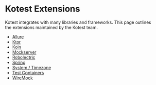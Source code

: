 Kotest Extensions
====================


Kotest integrates with many libraries and frameworks. This page outlines the extensions maintained by the Kotest team.


* [Allure](https://kotest.io/docs/extensions/allure.html)
* [Ktor](https://kotest.io/docs/extensions/ktor.html)
* [Koin](https://kotest.io/docs/extensions/koin.html)
* [Mockserver](https://kotest.io/docs/extensions/mockserver.html)
* [Robolectric](https://kotest.io/docs/extensions/robolectric.html)
* [Spring](https://kotest.io/docs/extensions/spring.html)
* [System / Timezone](https://kotest.io/docs/extensions/system_extensions.html)
* [Test Containers](https://kotest.io/docs/extensions/test_containers.html)
* [WireMock](https://kotest.io/docs/framework/extensions/wiremock.html)